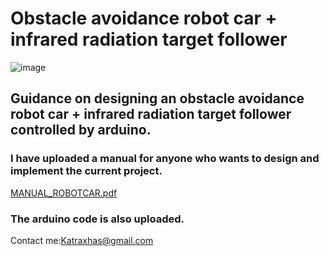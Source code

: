 # Obstacle avoidance robot car + infrared radiation target follower


![image](https://user-images.githubusercontent.com/28442754/44309994-c00a5980-a3d7-11e8-98fa-09c395add3b6.png)




























## Guidance on designing  an obstacle avoidance robot car + infrared radiation target follower controlled by arduino.

### I have uploaded a manual for anyone who wants  to design and implement the current project.
[MANUAL_ROBOTCAR.pdf](https://github.com/KATRAX21/Obstacle-avoidance-robot-car/files/2311348/MANUAL_ROBOTCAR.pdf)

### The arduino code is also uploaded.

Contact me:Katraxhas@gmail.com







